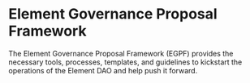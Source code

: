 # Element Governance Proposal Framework

The Element Governance Proposal Framework (EGPF) provides the necessary tools, processes, templates, and guidelines to kickstart the operations of the Element DAO and help push it forward.
